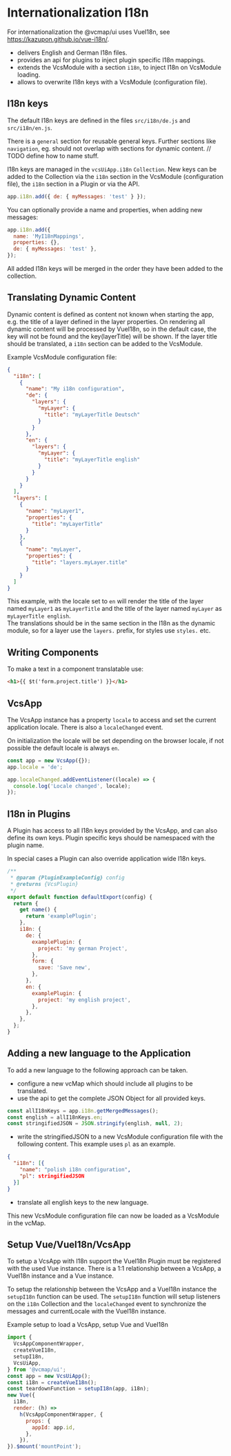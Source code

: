 # Internationalization I18n

For internationalization the @vcmap/ui uses VueI18n, see https://kazupon.github.io/vue-i18n/.

- delivers English and German I18n files.
- provides an api for plugins to inject plugin specific I18n mappings.
- extends the VcsModule with a section `i18n`, to inject I18n on VcsModule loading.
- allows to overwrite I18n keys with a VcsModule (configuration file).

## I18n keys

The default I18n keys are defined in the files `src/i18n/de.js` and `src/i18n/en.js`.

There is a `general` section for reusable general keys.
Further sections like `navigation`, eg. should not overlap with sections for dynamic content.
// TODO define how to name stuff.

I18n keys are managed in the `vcsUiApp.i18n` `Collection`. New keys can be added to the Collection via
the `i18n` section in the VcsModule (configuration file), the `i18n` section in a Plugin or via the API.

```javascript
app.i18n.add({ de: { myMessages: 'test' } });
```

You can optionally provide a name and properties, when adding new messages:

```javascript
app.i18n.add({
  name: 'MyI18nMappings',
  properties: {},
  de: { myMessages: 'test' },
});
```

All added I18n keys will be merged in the order they have been added to the collection.

## Translating Dynamic Content

Dynamic content is defined as content not known when starting the app, e.g. the title of a layer defined in the layer properties.
On rendering all dynamic content will be processed by VueI18n, so in the default case,
the key will not be found and the key(layerTitle) will be shown. If the layer title should be translated,
a `i18n` section can be added to the VcsModule.

Example VcsModule configuration file:

```json
{
  "i18n": [
    {
      "name": "My i18n configuration",
      "de": {
        "layers": {
          "myLayer": {
            "title": "myLayerTitle Deutsch"
          }
        }
      },
      "en": {
        "layers": {
          "myLayer": {
            "title": "myLayerTitle english"
          }
        }
      }
    }
  ],
  "layers": [
    {
      "name": "myLayer1",
      "properties": {
        "title": "myLayerTitle"
      }
    },
    {
      "name": "myLayer",
      "properties": {
        "title": "layers.myLayer.title"
      }
    }
  ]
}
```

This example, with the locale set to `en` will render the title of the layer named `myLayer1` as `myLayerTitle` and the
title of the layer named `myLayer` as `myLayerTitle english`.  
The translations should be in the same section in the I18n as the dynamic module, so for a layer use the `layers.` prefix,
for styles use `styles.` etc.

## Writing Components

To make a text in a component translatable use:

```html
<h1>{{ $t('form.project.title') }}</h1>
```

## VcsApp

The VcsApp instance has a property `locale` to access and set the current application locale. There is
also a `localeChanged` event.

On initialization the locale will be set depending on the browser locale, if not
possible the default locale is always `en`.

```javascript
const app = new VcsApp({});
app.locale = 'de';

app.localeChanged.addEventListener((locale) => {
  console.log('Locale changed', locale);
});
```

## I18n in Plugins

A Plugin has access to all I18n keys provided by the VcsApp, and can also define its own keys.
Plugin specific keys should be namespaced with the plugin name.

In special cases a Plugin can also override application wide I18n keys.

```javascript
/**
 * @param {PluginExampleConfig} config
 * @returns {VcsPlugin}
 */
export default function defaultExport(config) {
  return {
    get name() {
      return 'examplePlugin';
    },
    i18n: {
      de: {
        examplePlugin: {
          project: 'my german Project',
        },
        form: {
          save: 'Save new',
        },
      },
      en: {
        examplePlugin: {
          project: 'my english project',
        },
      },
    },
  };
}
```

## Adding a new language to the Application

To add a new language to the following approach can be taken.

- configure a new vcMap which should include all plugins to be translated.
- use the api to get the complete JSON Object for all provided keys.

```javascript
const allI18nKeys = app.i18n.getMergedMessages();
const english = allI18nKeys.en;
const stringifiedJSON = JSON.stringify(english, null, 2);
```

- write the stringifiedJSON to a new VcsModule configuration file with the following content. This example uses `pl` as an example.

```JSON
{
  "i18n": [{
    "name": "polish i18n configuration",
    "pl": stringifiedJSON
  }]
}
```

- translate all english keys to the new language.

This new VcsModule configuration file can now be loaded as a VcsModule in the vcMap.

## Setup Vue/VueI18n/VcsApp

To setup a VcsApp with I18n support the VueI18n Plugin must be registered with the used Vue instance.
There is a 1:1 relationship between a VcsApp, a VueI18n instance and a Vue instance.

To setup the relationship between the VcsApp and a VueI18n instance the `setupI18n` function can be used. The `setupI18n`
function will setup listeners on the `i18n` Collection and the `localeChanged` event to synchronize the messages and currentLocale
with the VueI18n instance.

Example setup to load a VcsApp, setup Vue and VueI18n

```javascript
import {
  VcsAppComponentWrapper,
  createVueI18n,
  setupI18n,
  VcsUiApp,
} from '@vcmap/ui';
const app = new VcsUiApp();
const i18n = createVueI18n();
const teardownFunction = setupI18n(app, i18n);
new Vue({
  i18n,
  render: (h) =>
    h(VcsAppComponentWrapper, {
      props: {
        appId: app.id,
      },
    }),
}).$mount('mountPoint');
```
